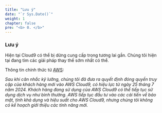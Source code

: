 ```yaml
---
title: "Lưu ý"
date: "`r Sys.Date()`"
weight: 1
chapter: false
pre: "<b> 0. </b>"
---
```


### Lưu ý

Hiện tại Cloud9 có thể bị dừng cung cấp trong tương lai gần. Chúng tôi hiện tại đang tìm các giải pháp thay thế sớm nhất có thể.

Thông tin chính thức từ [AWS](https://aws.amazon.com/blogs/devops/how-to-migrate-from-aws-cloud9-to-aws-ide-toolkits-or-aws-cloudshell/):

_Sau khi cân nhắc kỹ lưỡng, chúng tôi đã đưa ra quyết định đóng quyền truy cập của khách hàng mới vào AWS Cloud9, có hiệu lực từ ngày 25 tháng 7 năm 2024. Khách hàng đang sử dụng của AWS Cloud9 có thể tiếp tục sử dụng dịch vụ như bình thường. AWS tiếp tục đầu tư vào các cải tiến về bảo mật, tính khả dụng và hiệu suất cho AWS Cloud9, nhưng chúng tôi không có kế hoạch giới thiệu các tính năng mới._
